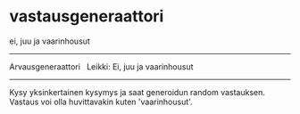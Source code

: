 # vastausgeneraattori
ei, juu ja vaarinhousut
***************************************************
Arvausgeneraattori   
Leikki: Ei, juu ja vaarinhousut
***************************************************
Kysy yksinkertainen kysymys ja saat generoidun random vastauksen.
Vastaus voi olla huvittavakin kuten 'vaarinhousut'.
